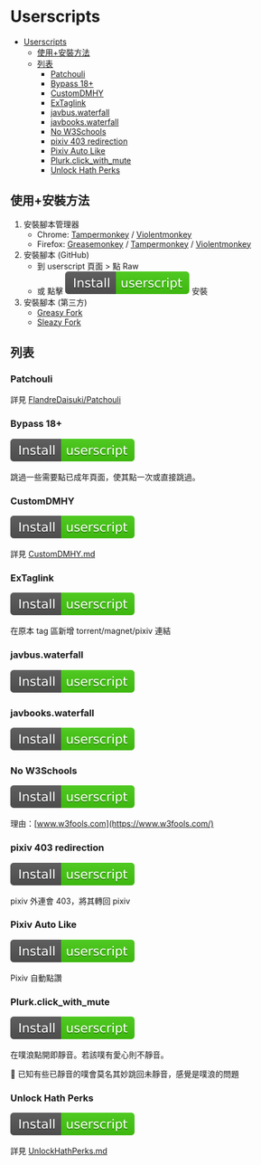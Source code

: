 # Userscripts

- [Userscripts](#userscripts)
    - [使用+安裝方法](#使用安裝方法)
    - [列表](#列表)
        - [Patchouli](#patchouli)
        - [Bypass 18+](#bypass-18)
        - [CustomDMHY](#customdmhy)
        - [ExTaglink](#extaglink)
        - [javbus.waterfall](#javbuswaterfall)
        - [javbooks.waterfall](#javbookswaterfall)
        - [No W3Schools](#no-w3schools)
        - [pixiv 403 redirection](#pixiv-403-redirection)
        - [Pixiv Auto Like](#pixiv-auto-like)
        - [Plurk.click_with_mute](#plurkclick_with_mute)
        - [Unlock Hath Perks](#unlock-hath-perks)

## 使用+安裝方法

1. 安裝腳本管理器
    - Chrome: [Tampermonkey](https://chrome.google.com/webstore/detail/tampermonkey/dhdgffkkebhmkfjojejmpbldmpobfkfo) / [Violentmonkey](https://chrome.google.com/webstore/detail/violentmonkey/jinjaccalgkegednnccohejagnlnfdag)
    - Firefox: [Greasemonkey](https://addons.mozilla.org/zh-TW/firefox/addon/greasemonkey/) / [Tampermonkey](https://addons.mozilla.org/zh-TW/firefox/addon/tampermonkey/) / [Violentmonkey](https://addons.mozilla.org/zh-TW/firefox/addon/violentmonkey/)
2. 安裝腳本 (GitHub)
    - 到 userscript 頁面 > 點 Raw
    - 或 點擊 ![Install-userscript-brightgreen](Install-userscript-brightgreen.svg) 安裝
3. 安裝腳本 (第三方)
    - [Greasy Fork](https://greasyfork.org/)
    - [Sleazy Fork](https://sleazyfork.org/)

## 列表

### Patchouli

詳見 [FlandreDaisuki/Patchouli](https://github.com/FlandreDaisuki/Patchouli/)

### Bypass 18+

[![Install-userscript-brightgreen](Install-userscript-brightgreen.svg)](https://github.com/FlandreDaisuki/My-Browser-Extensions/raw/master/userscripts/BypassOver18.user.js)

跳過一些需要點已成年頁面，使其點一次或直接跳過。

### CustomDMHY

[![Install-userscript-brightgreen](Install-userscript-brightgreen.svg)](https://github.com/FlandreDaisuki/My-Browser-Extensions/raw/master/userscripts/CustomDMHY.user.js)

詳見 [CustomDMHY.md](https://github.com/FlandreDaisuki/My-Browser-Extensions/raw/master/userscripts/CustomDMHY.md)

### ExTaglink

[![Install-userscript-brightgreen](Install-userscript-brightgreen.svg)](https://github.com/FlandreDaisuki/My-Browser-Extensions/raw/master/userscripts/ExTaglink.user.js)

在原本 tag 區新增 torrent/magnet/pixiv 連結

### javbus.waterfall

[![Install-userscript-brightgreen](Install-userscript-brightgreen.svg)](https://github.com/FlandreDaisuki/My-Browser-Extensions/raw/master/userscripts/javbus.waterfall.user.js)

### javbooks.waterfall

[![Install-userscript-brightgreen](Install-userscript-brightgreen.svg)](https://github.com/FlandreDaisuki/My-Browser-Extensions/raw/master/userscripts/javbooks.waterfall.user.js)

### No W3Schools

[![Install-userscript-brightgreen](Install-userscript-brightgreen.svg)](https://github.com/FlandreDaisuki/My-Browser-Extensions/raw/master/userscripts/No_W3Schools.user.js)

理由：[www.w3fools.com](https://www.w3fools.com/)

### pixiv 403 redirection

[![Install-userscript-brightgreen](Install-userscript-brightgreen.svg)](https://github.com/FlandreDaisuki/My-Browser-Extensions/raw/master/userscripts/pixiv-403-redirection.user.js)

pixiv 外連會 403，將其轉回 pixiv

### Pixiv Auto Like

[![Install-userscript-brightgreen](Install-userscript-brightgreen.svg)](https://github.com/FlandreDaisuki/My-Browser-Extensions/raw/master/userscripts/pixiv-auto-like.user.js)

Pixiv 自動點讚

### Plurk.click_with_mute

[![Install-userscript-brightgreen](Install-userscript-brightgreen.svg)](https://github.com/FlandreDaisuki/My-Browser-Extensions/raw/master/userscripts/Plurk.click_with_mute.user.js)

在噗浪點開即靜音。若該噗有愛心則不靜音。

🐛 已知有些已靜音的噗會莫名其妙跳回未靜音，感覺是噗浪的問題

### Unlock Hath Perks

[![Install-userscript-brightgreen](Install-userscript-brightgreen.svg)](https://github.com/FlandreDaisuki/My-Browser-Extensions/raw/master/userscripts/UnlockHathPerks.user.js)

詳見 [UnlockHathPerks.md](https://github.com/FlandreDaisuki/My-Browser-Extensions/raw/master/userscripts/UnlockHathPerks.md)
